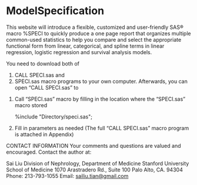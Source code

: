 # ModelSpecification

This website will introduce a flexible, customized and user-friendly SAS® macro %SPECI to quickly produce a one page report that organizes multiple common-used statistics to help you compare and select the appropriate functional form from linear, categorical, and spline terms in linear regression, logistic regression and survival analysis models. 

You need to download both of 
1) CALL SPECI.sas and 
2) SPECI.sas macro programs to your own computer. Afterwards, you can open “CALL SPECI.sas” to  

1. Call “SPECI.sas” macro by filling in the location where the “SPECI.sas” macro stored 

   %include "Directory/speci.sas";

2. Fill in parameters as needed (The full “CALL SPECI.sas” macro program is attached in Appendix)



CONTACT INFORMATION 
Your comments and questions are valued and encouraged. Contact the author at:

Sai Liu
Division of Nephrology, Department of Medicine 
Stanford University School of Medicine
1070 Arastradero Rd., Suite 100
Palo Alto, CA. 94304
Phone: 213-793-1055
Email: sailiu.tian@gmail.com
